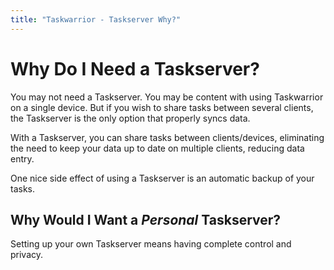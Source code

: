 ```yaml
---
title: "Taskwarrior - Taskserver Why?"
---
```


# Why Do I Need a Taskserver?

You may not need a Taskserver.
You may be content with using Taskwarrior on a single device.
But if you wish to share tasks between several clients, the Taskserver is the only option that properly syncs data.

With a Taskserver, you can share tasks between clients/devices, eliminating the need to keep your data up to date on multiple clients, reducing data entry.

One nice side effect of using a Taskserver is an automatic backup of your tasks.

## Why Would I Want a *Personal* Taskserver?

Setting up your own Taskserver means having complete control and privacy.
